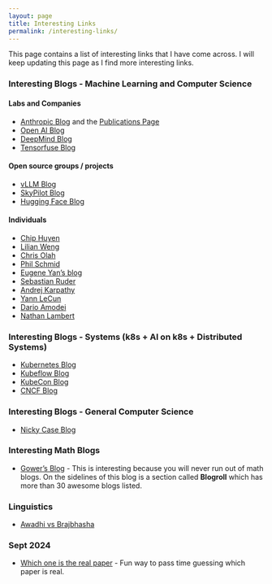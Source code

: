 ```yaml
---
layout: page
title: Interesting Links
permalink: /interesting-links/
---
```


This page contains a list of interesting links that I have come across. I will keep updating this page as I find more interesting links.

### Interesting Blogs - Machine Learning and Computer Science

#### Labs and Companies
* [Anthropic Blog](https://www.anthropic.com/news) and the [Publications Page](https://www.anthropic.com/research)
* [Open AI Blog](https://openai.com/news/)
* [DeepMind Blog](https://deepmind.google/discover/blog/)
* [Tensorfuse Blog](https://www.tensorfuse.io/blog/)

#### Open source groups / projects

* [vLLM Blog](https://blog.vllm.ai/)
* [SkyPilot Blog](https://skypilot.ai/blog/)
* [Hugging Face Blog](https://huggingface.co/blog)

#### Individuals
* [Chip Huyen](https://huyenchip.com/blog/)
* [Lilian Weng](https://lilianweng.github.io/)
* [Chris Olah](https://colah.github.io/about.html)
* [Phil Schmid](https://www.philschmid.de/)
* [Eugene Yan’s blog](https://eugeneyan.com/)
* [Sebastian Ruder](https://ruder.io/)
* [Andrej Karpathy](http://karpathy.github.io/)
* [Yann LeCun](http://yann.lecun.com/ex/index.html)
* [Dario Amodei](https://darioamodei.com/)
* [Nathan Lambert](https://www.interconnects.ai/)

### Interesting Blogs - Systems (k8s + AI on k8s + Distributed Systems)

* [Kubernetes Blog](https://kubernetes.io/blog/)
* [Kubeflow Blog](https://kubeflow.org/blog/)
* [KubeCon Blog](https://events.linuxfoundation.org/kubecon-cloudnativecon-europe/blog/)
* [CNCF Blog](https://www.cncf.io/blog/)


### Interesting Blogs - General Computer Science

* [Nicky Case Blog](https://blog.ncase.me)

### Interesting Math Blogs
* [Gower’s Blog](https://gowers.wordpress.com/) - This is interesting because you will never run out of math blogs. On the sidelines of this blog is a section called **Blogroll** which has more than 30 awesome blogs listed.

### Linguistics
* [Awadhi vs Brajbhasha](https://youtu.be/E3JGlTJG0mo) 

### Sept 2024
* [Which one is the real paper](https://snarxiv.org/vs-arxiv/) - Fun way to pass time guessing which paper is real.
